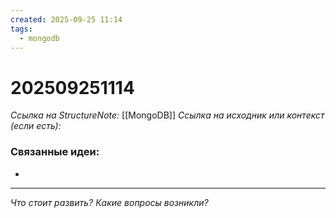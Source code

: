 ```yaml
---
created: 2025-09-25 11:14
tags:
  - mongodb
---
```

# 202509251114
*Ссылка на StructureNote:* [[MongoDB]]
*Ссылка на исходник или контекст (если есть):* 

### Связанные идеи:
*   
---

*Что стоит развить? Какие вопросы возникли?*